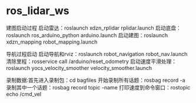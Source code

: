 # ros_lidar_ws

建图启动过程
启动雷达：roslaunch xdzn_rplidar rplidar.launch
启动底盘：roslaunch ros_arduino_python arduino.launch
启动建图：roslaunch xdzn_mapping robot_mapping.launch

导航过程启动
启动导航和rviz：roslaunch robot_navigation robot_nav.launch
清除里程：rosservice call /arduino/reset_odometry
启动速度平滑处理：roslaunch yocs_velocity_smoother velocity_smoother.launch

录制数据:首先进入录制包：cd bagfiles
                     开始录制所有话题：rosbag record -a
		     录制其中一个话题：rosbag record topic -name
打印速度到命令窗口：rostopic echo /cmd_vel
